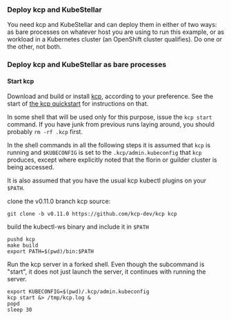 <!--example1-start-kcp-start-->
### Deploy kcp and KubeStellar

You need kcp and KubeStellar and can deploy them in either of two
ways: as bare processes on whatever host you are using to run this
example, or as workload in a Kubernetes cluster (an OpenShift cluster
qualifies).  Do one or the other, not both.

### Deploy kcp and KubeStellar as bare processes

#### Start kcp

Download and build or install [kcp](https://github.com/kcp-dev/kcp/releases/tag/v0.11.0),
according to your preference.  See the start of [the kcp quickstart](https://docs.kcp.io/kcp/v0.11/#quickstart) for instructions on that.

In some shell that will be used only for this purpose, issue the `kcp
start` command.  If you have junk from previous runs laying around,
you should probably `rm -rf .kcp` first.

In the shell commands in all the following steps it is assumed that
`kcp` is running and `$KUBECONFIG` is set to the
`.kcp/admin.kubeconfig` that `kcp` produces, except where explicitly
noted that the florin or guilder cluster is being accessed.

It is also assumed that you have the usual kcp kubectl plugins on your
`$PATH`.

clone the v0.11.0 branch kcp source:
```shell
git clone -b v0.11.0 https://github.com/kcp-dev/kcp kcp
```
build the kubectl-ws binary and include it in `$PATH`
```shell
pushd kcp
make build
export PATH=$(pwd)/bin:$PATH
```

Run the kcp server in a forked shell.  Even though the subcommand is "start", it does not just launch the server, it continues with running the server.
```shell
export KUBECONFIG=$(pwd)/.kcp/admin.kubeconfig
kcp start &> /tmp/kcp.log &
popd
sleep 30 
```
<!--example1-start-kcp-end-->
<!-- > /dev/null & -->
